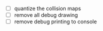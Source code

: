 - [ ] quantize the collision maps
- [ ] remove all debug drawing
- [ ] remove debug printing to console
